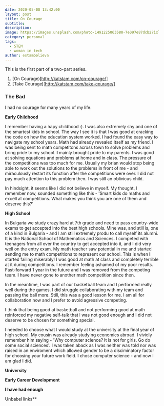 ```yaml
---
date: 2020-05-08 13:42:00
layout: post
title: On Courage
subtitle:
description: 
image: https://images.unsplash.com/photo-1491225063580-7e097e87dcb2?ixlib=rb-1.2.1&ixid=eyJhcHBfaWQiOjEyMDd9&auto=format&fit=crop&w=1351&q=80
category: personal
tags:
  - STEM
  - woman in tech
author: estambolieva
---
```


This is the first part of a two-part series.
1. [On Courage)[http://katstam.com/on-courage/]
2. [Take Courage)[http://katstam.com/take-courage/]

### The Bad

I had no courage for many years of my life.

**Early Childhood**

I remember having a hapy childhood :). I was also extremely shy and one of the smartest kids in school. The way I see it is that I was good at cracking the code on how the education system worked. I had found the easy way to navigate my school years. Math had already revealed itself as my friend. I was being sent to math competitons across town to solve problems and bring pride to my school. I mainly brought pride to my parents. I was good at solving equations and problems at home and in class. The pressure of the competitions was too much for me. Usually my brian would stop being able to work out the solutions to the problems in front of me - and miraculously restart its function after the competitions were over. I did not pay much attention to this problem then. I was still an oblivious child. 

In hindsight, it seems like I did not believe in myself. My thought, I remember now, sounded something like this - 'Smart kids do maths and excell at competitions. What makes you think you are one of them and deserve this?'

**High School**

In Bulgaria we study crazy hard at 7th grade and need to pass country-wide exams to get accepted into the best high schools. Mine was, and still is, one of a kind in Bulgaria - and I am still extremely produ to call myself its alumni. It is the National School of Mathematics and Sciences. I competed with teenagers from all over the country to get accepted into it, and I did very well on the entry exam. My math teacher saw potential in me and started sending me to math competitions to represent our school. This is when I started failing miserably! I was good at math at class and completely terrible at it during competitions. I remember feeling ashamed of my poor results. Fast-forward 1 year in the future and I was removed from the competing team. I have never gone to another math competition since then. 

In the meantime, I was part of our basketball team and I performed really well during the games. I did struggle collaborating with my team and passing the ball more. Still, this was a good lesson for me. I am all for collaboration now and I prefer to avoid agressive competing. 

I think that being good at basketball and not performing good at math reinforced my negative self-talk that I was not good enough and I did not deserve to be chosen for something special. 

I needed to choose what I would study at the university at the final year of high school. My cousin was already studying economics abroad. I vividly remember him saying - 'Why computer science? It is not for girls. Go do some social sciences'. I was taken aback as I was neither was told nor was raised in an enviroment which allowed gender to be a disciminatory factor for choosing your future work field. I chose computer science - and now I am glad I did.

**University**


**Early Career Development**


**I have had enough**

Unbabel links**